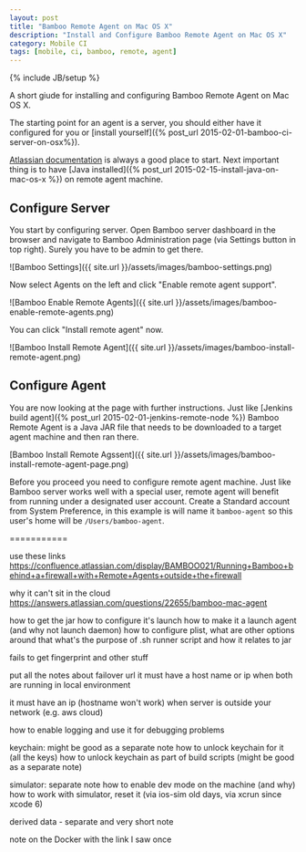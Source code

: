 ```yaml
---
layout: post
title: "Bamboo Remote Agent on Mac OS X"
description: "Install and Configure Bamboo Remote Agent on Mac OS X"
category: Mobile CI
tags: [mobile, ci, bamboo, remote, agent]
---
```

{% include JB/setup %}

A short giude for installing and configuring Bamboo Remote Agent on Mac OS X.

<!--more-->

The starting point for an agent is a server, you should either have it configured for you or [install yourself]({% post_url 2015-02-01-bamboo-ci-server-on-osx%}).

[Atlassian documentation](TODO:link) is always a good place to start. Next important thing is to have [Java installed]({% post_url 2015-02-15-install-java-on-mac-os-x %}) on remote agent machine.

## Configure Server

You start by configuring server. Open Bamboo server dashboard in the browser and navigate to Bamboo Administration page (via Settings button in top right). Surely you have to be admin to get there.

![Bamboo Settings]({{ site.url }}/assets/images/bamboo-settings.png)

Now select Agents on the left and click "Enable remote agent support".

![Bamboo Enable Remote Agents]({{ site.url }}/assets/images/bamboo-enable-remote-agents.png)

You can click "Install remote agent" now.

![Bamboo Install Remote Agent]({{ site.url }}/assets/images/bamboo-install-remote-agent.png)

## Configure Agent

You are now looking at the page with further instructions. Just like [Jenkins build agent]({% post_url 2015-02-01-jenkins-remote-node %}) Bamboo Remote Agent is a Java JAR file that needs to be downloaded to a target agent machine and then ran there.

[Bamboo Install Remote Agssent]({{ site.url }}/assets/images/bamboo-install-remote-agent-page.png)

Before you proceed you need to configure remote agent machine. Just like Bamboo server works well with a special user, remote agent will benefit from running under a designated user account. Create a Standard account from System Preference, in this example is will name it `bamboo-agent` so this user's home will be `/Users/bamboo-agent`.

===========

use these links
https://confluence.atlassian.com/display/BAMBOO021/Running+Bamboo+behind+a+firewall+with+Remote+Agents+outside+the+firewall

why it can't sit in the cloud
https://answers.atlassian.com/questions/22655/bamboo-mac-agent

how to get the jar
how to configure it's launch
how to make it a launch agent (and why not launch daemon)
how to configure plist, what are other options around that
what's the purpose of .sh runner script and how it relates to jar

fails to get fingerprint and other stuff

put all the notes about failover url
it must have a host name or ip when both are running in local environment

it must have an ip (hostname won't work) when server is outside your network (e.g. aws cloud)

how to enable logging and use it for debugging problems


keychain: might be good as a separate note
how to unlock keychain for it (all the keys)
how to unlock keychain as part of build scripts (might be good as a separate note)

simulator: separate note
how to enable dev mode on the machine (and why)
how to work with simulator, reset it (via ios-sim old days, via xcrun since xcode 6)


derived data - separate and very short note

note on the Docker with the link I saw once
